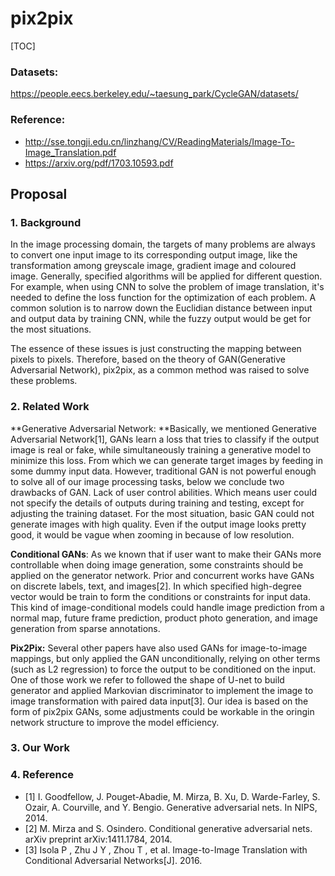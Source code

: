 # pix2pix

[TOC]

###  Datasets:

<https://people.eecs.berkeley.edu/~taesung_park/CycleGAN/datasets/>

### Reference:

* <http://sse.tongji.edu.cn/linzhang/CV/ReadingMaterials/Image-To-Image_Translation.pdf>
* <https://arxiv.org/pdf/1703.10593.pdf>

## Proposal

### 1. Background

In the image processing domain, the targets of many problems are always to convert one input image to its corresponding output image, like the transformation among greyscale image, gradient image and coloured image. Generally, specified algorithms will be applied for different question. For example, when using CNN to solve the problem of image translation, it's needed to define the loss function for the optimization of each problem. A common solution is to narrow down the Euclidian distance between input and output data by training CNN, while the fuzzy output would be get for the most situations. 

The essence of these issues is just constructing the mapping between pixels to pixels. Therefore, based on the theory of GAN(Generative Adversarial Network), pix2pix, as a common method was raised to solve these problems.

### 2. Related Work

**Generative Adversarial Network: **Basically, we mentioned Generative Adversarial Network[1], GANs learn a loss that tries to classify if the output image is real or fake, while simultaneously training a generative model to minimize this loss. From which we can generate target images by feeding in some dummy input data. However, traditional GAN is not powerful enough to solve all of our image processing tasks, below we conclude two drawbacks of GAN. Lack of user control abilities. Which means user could not specify the details of outputs during training and testing, except for adjusting the training dataset.
For the most situation, basic GAN could not generate images with high quality. Even if the output image looks pretty good, it would be vague when zooming in because of low resolution. 

**Conditional GANs**: As we known that if user want to make their GANs more controllable when doing image generation, some constraints should be applied on the generator network. Prior and concurrent works have GANs on discrete labels, text, and images[2]. In which specified high-degree vector would be train to form the conditions or constraints for input data. This kind of image-conditional models could handle  image prediction from a normal map, future frame prediction, product photo generation, and image generation from sparse annotations.

**Pix2Pix:** Several other papers have also used GANs for image-to-image mappings, but only applied the GAN unconditionally, relying on other terms (such as L2 regression) to force the output to be conditioned on the input. One of those work we refer to followed the shape of U-net to build generator and applied Markovian discriminator to implement the image to image transformation with paired data input[3]. Our idea is based on the form of pix2pix GANs, some adjustments could be workable in the oringin network structure to improve the model efficiency.

### 3. Our Work

### 4. Reference

- [1] I. Goodfellow, J. Pouget-Abadie, M. Mirza, B. Xu, D. Warde-Farley, S. Ozair, A. Courville, and Y. Bengio. Generative adversarial nets. In NIPS, 2014.
- [2] M. Mirza and S. Osindero. Conditional generative adversarial nets. arXiv preprint arXiv:1411.1784, 2014. 
- [3] Isola P , Zhu J Y , Zhou T , et al. Image-to-Image Translation with Conditional Adversarial Networks[J]. 2016.



